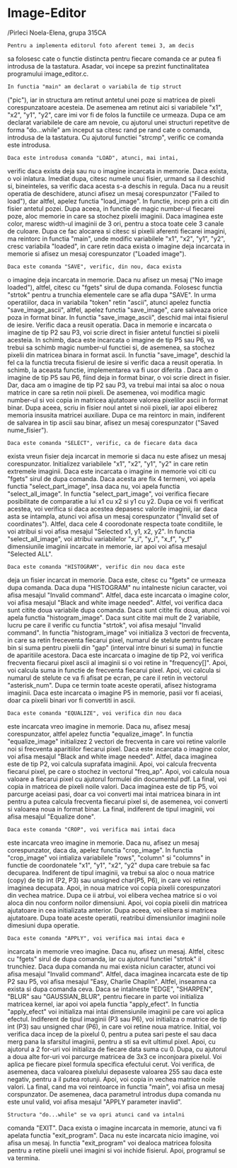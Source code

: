 # Image-Editor
/Pirleci Noela-Elena, grupa 315CA

	Pentru a implementa editorul foto aferent temei 3, am decis 
sa folosesc cate o functie distincta pentru fiecare comanda ce 
ar putea fi introdusa de la tastatura. Asadar, voi incepe sa 
prezint functinalitatea programului image_editor.c.

	In functia "main" am declarat o variabila de tip struct 
("pic"), iar in structura am retinut antetul unei 
poze si matricea de pixeli corespunzatoare acesteia. De asemenea
am retinut aici si variabilele "x1", "x2", "y1", "y2", care imi
vor fi de folos la functiile ce urmeaza. Dupa ce am declarat 
variabilele de care am nevoie, cu ajutorul unei structuri 
repetitve de forma "do...while" am inceput sa citesc rand pe 
rand cate o comanda, introdusa de la tastatura. Cu ajutorul 
functiei "strcmp", verific ce comanda este introdusa.

	Daca este introdusa comanda "LOAD", atunci, mai intai,
verific daca exista deja sau nu o imagine incarcata in
memorie. Daca exista, o voi inlatura. Imediat dupa, citesc 
numele unui fisier, urmand sa il deschid si, bineinteles, sa
verific daca acesta s-a deschis in regula. Daca nu a reusit 
operatia de deschidere, atunci afisez un mesaj corespunzator
("Failed to load"), dar altfel, apelez functia "load_image".
In functie, incep prin a citi din fisier antetul pozei. Dupa 
aceea, in functie de magic number-ul fiecarei poze, aloc memorie 
in care sa stochez pixelii imaginii. Daca imaginea este color, 
maresc width-ul imaginii de 3 ori, pentru a stoca toate cele 3
canale de culoare. Dupa ce fac alocarea si citesc si pixelii 
aferenti fiecarei imagini, ma reintorc in functia "main", 
unde modific variabilele "x1", "x2", "y1", "y2", cresc 
variabila "loaded", in care retin daca exista o imagine deja 
incarcata in memorie si afisez un mesaj corespunzator 
("Loaded image").

	Daca este comanda "SAVE", verific, din nou, daca exista
o imagine deja incarcata in memorie. Daca nu afisez un mesaj
("No image loaded"), altfel, citesc cu "fgets" sirul de dupa 
comanda. Folosesc functia "strtok" pentru a trunchia elementele
care se afla dupa "SAVE". In urma operatiilor, daca in variabila
"token" retin "ascii", atunci apelez functia "save_image_ascii",
altfel, apelez functia "save_image", care salveaza orice poza
in format binar.
	In functia "save_image_ascii", deschid mai intai fisierul de
iesire. Verific daca a reusit operatia. Daca in memorie e 
incarcata o imagine de tip P2 sau P3, voi scrie direct in fisier
antetul functiei si pixelii acesteia. In schimb, daca este 
incarcata o imagine de tip P5 sau P6, va trebui sa schimb magic 
number-ul functiei si, de asemenea, sa stochez pixelii din 
matricea binara in format ascii.
	In functia "save_image", deschid la fel ca la functia 
trecuta fisierul de iesire si verific daca a reusit operatia.
In schimb, la aceasta functie, implementarea va fi usor diferita
. Daca am o imagine de tip P5 sau P6, fiind deja in format
binar, o voi scrie direct in fisier. Dar, daca am o imagine de 
tip P2 sau P3, va trebui mai intai sa aloc o noua matrice in 
care sa retin noii pixeli. De asemenea, voi modifica magic 
number-ul si voi copia in matricea ajutatoare valorea pixelilor 
ascii in format binar. Dupa aceea, scriu in fisier noul antet 
si noii pixeli, iar apoi eliberez memoria insusita matricei 
auxiliare. 
	Dupa ce ma reintorc in main, indiferent de salvarea in tip 
ascii sau binar, afisez un mesaj corespunzator ("Saved 
nume_fisier").

	Daca este comanda "SELECT", verific, ca de fiecare data daca
exista vreun fisier deja incarcat in memorie si daca nu este 
afisez un mesaj corespunzator. Initializez variabilele "x1", 
"x2", "y1", "y2" in care retin extremele imaginii. Daca este 
incarcata o imagine in memorie voi citi cu "fgets" sirul de dupa
comanda. Daca acesta are fix 4 termeni, voi apela functia 
"select_part_image", insa daca nu, voi apela functia 
"select_all_image".
	In functia "select_part_image", voi verifica fiecare
posibilitate de comparatie a lui x1 cu x2 si y1 cu y2. Dupa ce 
voi fi verificat acestea, voi verifica si daca acestea depasesc 
valorile imaginii, iar daca asta se intampla, atunci voi afisa
un mesaj corespunzator ("Invalid set of coordinates"). Altfel, 
daca cele 4 coorodonate respecta toate conditiile, le voi atribui
si voi afisa mesajul "Selected x1, y1, x2, y2". 
	In functia "select_all_image", voi atribui variabilelor 
"x_i", "y_i", "x_f", "y_f" dimensiunile imaginii incarcate in 
memorie, iar apoi voi afisa mesajul "Selected ALL".

	Daca este comanda "HISTOGRAM", verific din nou daca este 
deja un fisier incarcat in memorie. Daca este, citesc cu "fgets"
ce urmeaza dupa comanda. Daca dupa "HISTOGRAM" nu intalneste 
niciun caracter, voi afisa mesajul "Invalid command". Altfel, 
daca este incarcata o imagine color, voi afisa mesajul 
"Black and white image needed". Altfel, voi verifica daca sunt 
citite doua variabile dupa comanda. Daca sunt citite fix doua,
atunci voi apela functia "histogram_image". Daca sunt citite
mai mult de 2 variabile, lucru pe care il verific cu functia 
"strtok", voi afisa mesajul "Invalid command".
	In functia "histogram_image" voi initializa 3 vectori de 
frecventa, in care sa retin freceventa fiecarui pixel, numarul 
de stelute pentru fiecare bin si suma pentru pixelii din "gap"
(interval intre binuri si suma) in functie de aparitiile 
acestora. Daca este incarcata o imagine de tip P2, voi verifica
frecventa fiecarui pixel ascii al imaginii si o voi retine in 
"frequency[]". Apoi, voi calcula suma in functie de frecventa
fiecarui pixel. Apoi, voi calcula si numarul de stelute ce 
va fi afisat pe ecran, pe care il retin in vectorul 
"asterisk_num". Dupa ce termin toate aceste operatii, afisez 
histograma imaginii.
	Daca este incarcata o imagine P5 in memorie, pasii vor fi 
aceiasi, doar ca pixelii binari vor fi convertiti in ascii.

	Daca este comanda "EQUALIZE", voi verifica din nou daca 
este incarcata vreo imagine in memorie. Daca nu, afisez mesaj 
corespunzator, altfel apelez functia "equalize_image".
	In functia "equalize_image" initializez 2 vectori de 
frecventa in care voi retine valorile noi si frecventa 
aparitiilor fiecarui pixel. Daca este incarcata o imagine 
color, voi afisa mesajul "Black and white image needed". 
Altfel, daca imaginea este de tip P2, voi calcula suprafata 
imaginii. Apoi, voi calcula frecventa fiecarui pixel, pe care o
stochez in vectorul "freq_ap". Apoi, voi calcula noua valoare
a fiecarui pixel cu ajutorul formulei din documentul pdf. La 
final, voi copia in matricea de pixeli noile valori.
	Daca imaginea este de tip P5, voi parcurge aceiasi pasi, 
doar ca voi converti mai intai matricea binara in int pentru a 
putea calcula frecventa fiecarui pixel si, de asemenea, voi 
converti si valoarea noua in format binar. La final, indiferent
de tipul imaginii, voi afisa mesajul "Equalize done".

	Daca este comanda "CROP", voi verifica mai intai daca 
este incarcata vreo imagine in memorie. Daca nu, afisez un 
mesaj corespunzator, daca da, apelez functia "crop_image".
	In functia "crop_image" voi intializa variabilele "rows", 
"column" si "columns" in functie de coordonatele "x1", "y1", 
"x2", "y2" dupa care trebuie sa fac decuparea. Indiferent de 
tipul imaginii, va trebui sa aloc o noua matrice (copy) de tip 
int (P2, P3) sau unsigned char(P5, P6), in care voi retine 
imaginea decupata. Apoi, in noua matrice voi copia pixelii 
corespunzatori din vechea matrice. Dupa ce ii atrbui, voi 
elibera vechea matrice si o voi aloca din nou conform noilor 
dimensiuni. Apoi, voi copia pixelii din matricea ajutatoare 
in cea initializata anterior. Dupa aceea, voi elibera si 
matricea ajutatoare. Dupa toate aceste operatii, reatribui 
dimensiunilor imaginii noile dimesiuni dupa operatie.

	Daca este comanda "APPLY", voi verifica mai intai daca e
incarcata in memorie vreo imagine. Daca nu, afisez un mesaj.
Altfel, citesc cu "fgets" sirul de dupa comanda, iar cu 
ajutorul functiei "strtok" il trunchiez. Daca dupa comanda nu 
mai exista niciun caracter, atunci voi afisa mesajul "Invalid
command". Altfel, daca imaginea incarcata este de tip P2 sau 
P5, voi afisa mesajul "Easy, Charlie Chaplin". Altfel, 
inseamna ca exista si dupa comanda ceva. Daca se intalneste 
"EDGE", "SHARPEN", "BLUR" sau "GAUSSIAN_BLUR", pentru fiecare 
in parte voi initializa matricea kernel, iar apoi voi apela 
functia "apply_efect". 
	In functia "apply_efect" voi initializa mai intai 
dimensiunile imaginii pe care voi aplica efectul. Indiferent 
de tipul imaginii (P3 sau P6), voi initializa o matrice de tip
int (P3) sau unsigned char (P6), in care voi retine noua 
matrice. Initial, voi verifica daca incep de la pixelul 0, 
pentru a putea sari peste el sau daca merg pana la sfarsitul
imaginii, pentru a sti sa evit ultimul pixel. Apoi, cu 
ajutorul a 2 for-uri voi initializa de fiecare data suma cu 0. 
Dupa, cu ajutorul a doua alte for-uri voi parcurge matricea de 
3x3 ce inconjoara pixelul. Voi aplica pe fiecare pixel formula
specifica efectului cerut. Voi verifica, de asemenea, daca
valoarea pixelului depaseste valoarea 255 sau daca este 
negativ, pentru a il putea rotunji. Apoi, voi copia in vechea
matrice noile valori. La final, cand ma voi reintoarce in 
functia "main", voi afisa un mesaj corspunzator. De asemenea, 
daca parametrul introdus dupa comanda nu este unul valid, 
voi afisa mesajul "APPLY parameter inavlid".

	Structura "do...while" se va opri atunci cand va intalni 
comanda "EXIT". Daca exista o imagine incarcata in memorie, 
atunci va fi apelata functia "exit_program". Daca nu este 
incarcata nicio imagine, voi afisa un mesaj.
	In functia "exit_program" voi dealoca matricea folosita 
pentru a retine pixelii unei imagini si voi inchide fisierul.
	Apoi, programul se va termina. 
